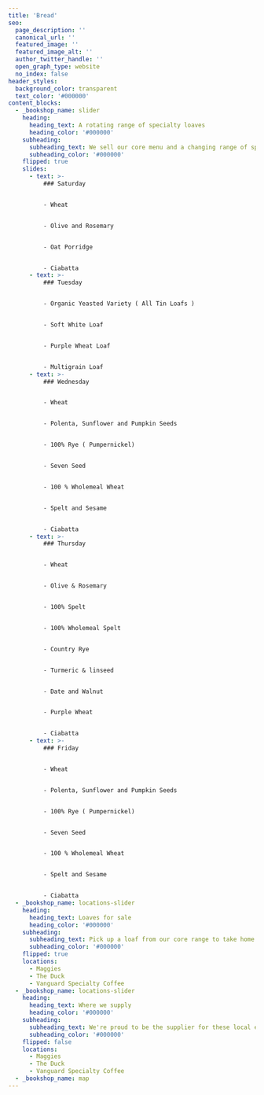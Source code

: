 ```yaml
---
title: 'Bread'
seo:
  page_description: ''
  canonical_url: ''
  featured_image: ''
  featured_image_alt: ''
  author_twitter_handle: ''
  open_graph_type: website
  no_index: false
header_styles:
  background_color: transparent
  text_color: '#000000'
content_blocks:
  - _bookshop_name: slider
    heading:
      heading_text: A rotating range of specialty loaves
      heading_color: '#000000'
    subheading:
      subheading_text: We sell our core menu and a changing range of specialty loaves, which can be purchased to take home from Taste Nature.
      subheading_color: '#000000'
    flipped: true
    slides:
      - text: >-
          ### Saturday


          - Wheat


          - Olive and Rosemary


          - Oat Porridge


          - Ciabatta
      - text: >-
          ### Tuesday


          - Organic Yeasted Variety ( All Tin Loafs )


          - Soft White Loaf 


          - Purple Wheat Loaf


          - Multigrain Loaf
      - text: >-
          ### Wednesday


          - Wheat 


          - Polenta, Sunflower and Pumpkin Seeds


          - 100% Rye ( Pumpernickel)


          - Seven Seed


          - 100 % Wholemeal Wheat


          - Spelt and Sesame


          - Ciabatta
      - text: >-
          ### Thursday


          - Wheat


          - Olive & Rosemary


          - 100% Spelt


          - 100% Wholemeal Spelt


          - Country Rye


          - Turmeric & linseed


          - Date and Walnut


          - Purple Wheat 


          - Ciabatta
      - text: >-
          ### Friday


          - Wheat 


          - Polenta, Sunflower and Pumpkin Seeds


          - 100% Rye ( Pumpernickel)


          - Seven Seed


          - 100 % Wholemeal Wheat


          - Spelt and Sesame


          - Ciabatta
  - _bookshop_name: locations-slider
    heading:
      heading_text: Loaves for sale
      heading_color: '#000000'
    subheading:
      subheading_text: Pick up a loaf from our core range to take home from these local legénds.
      subheading_color: '#000000'
    flipped: true
    locations:
      - Maggies
      - The Duck
      - Vanguard Specialty Coffee
  - _bookshop_name: locations-slider
    heading:
      heading_text: Where we supply
      heading_color: '#000000'
    subheading:
      subheading_text: We're proud to be the supplier for these local eateries. Eat our bread as part of their menu.
      subheading_color: '#000000'
    flipped: false
    locations:
      - Maggies
      - The Duck
      - Vanguard Specialty Coffee
  - _bookshop_name: map
---
```

